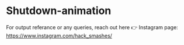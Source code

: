 # Shutdown-animation

For output referance or any queries, reach out here 👉 Instagram page: https://www.instagram.com/hack_smashes/
